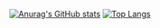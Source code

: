 [![Anurag's GitHub stats](https://github-readme-stats.vercel.app/api?username=Davy&icons=true)](https://github.com/anuraghazra/github-readme-stats)
[![Top Langs](https://github-readme-stats.vercel.app/api/top-langs/?username=Davy&layout=compact)](https://github.com/anuraghazra/github-readme-stats)
